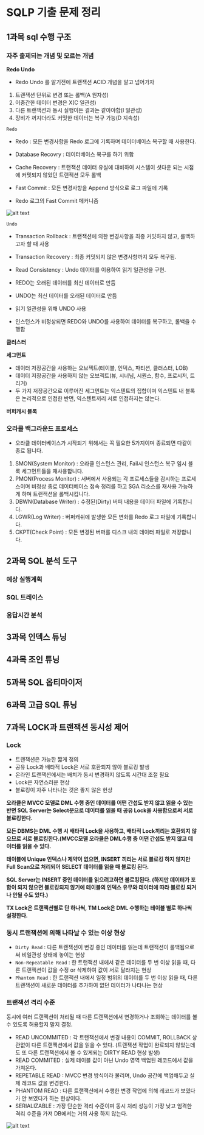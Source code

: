 # SQLP 기출 문제 정리

## 1과목 sql 수행 구조 

### 자주 출제되는 개념 및 모르는 개념 

**Redo Undo**

* Redo Undo 를 알기전에 트랜잭션 ACID 개념을 알고 넘어가자

1. 트랜잭션 단위로 변경 또는 롤백(A 원자성)
2. 어중간한 데이터 변경은 X(C  일관성)
3. 다른 트랜잭션과 동시 실행이든 결과는 같아야함(I 일관성)
4. 장비가 꺼지더라도 커밋한 데이터는 복구 가능(D 지속성)

```Redo```
* Redo : 모든 변경사항을 Redo 로그에 기록하며 데이터베이스 복구할 때 사용한다.
* Database Recovry : 데이터베이스 복구를 하기 위함
* Cache Recovery : 트랜잭션 데이터 유실에 대비하여 시스템이 셧다운 되는 시점에 커밋되지 않았던 트랜잭션 모두 롤백
* Fast Commit : 모든 변경사항을 Append 방식으로 로그 파일에 기록

* Redo 로그의 Fast Commit 메커니즘

![alt text](image.png)

```Undo```

* Transaction Rollback : 트랜잭션에 의한 변경사항을 최종 커밋하지 않고, 롤백하고자 할 때 사용
* Transaction Recovery : 최종 커밋되지 않은 변경사항까지 모두 복구됨.
* Read Consistency : Undo 데이터를 이용하여 읽기 일관성을 구현.

* REDO는 오래된 데이터를 최신 데이터로 만듬
* UNDO는 최신 데이터를 오래된 데이터로 만듬
* 읽기 일관성을 위해 UNDO 사용
* 인스턴스가 비정상되면 REDO와 UNDO를 사용하여 데이터를 복구하고, 롤백을 수행함


**클러스터**

**세그먼트**

* 데이터 저장공간을 사용하는 오브젝트(테이블, 인덱스, 파티션, 클러스터, LOB)
* 데이터 저장공간을 사용하지 않는 오브젝트(뷰, 시너님, 시퀀스, 함수, 프로시저, 트리거)
* 두 가지 저장공간으로 이루어진 세그먼트는 익스텐트의 집합이며 익스텐트 내 블록은 논리적으로 인접한 반면, 익스텐트끼리 서로 인접하지는 않는다.

**버퍼캐시 블록**
 
### 오라클 백그라운드 프로세스

* 오라클 데이터베이스가 시작되기 위해서는 꼭 필요한 5가지이며 종료되면 다같이 종료 됩니다.

1. SMON(System Monitor) : 오라클 인스턴스 관리, Fail시 인스턴스 복구 임시 블록 세그먼트들을 재사용합니다.
2. PMON(Process Monitor) : 서버에서 사용되는 각 프로세스들을 감시하는 프로세스이며 비정상 종료 데이터베이스 접속 정리를 하고 SGA 리소스를 재사용 가능하게 하며 트랜잭션을 롤백시킵니다.
3. DBWN(Database Writer) : 수정된(Dirty) 버퍼 내용을 데이터 파일에 기록합니다.
4. LGWR(Log Writer) : 버퍼캐쉬에 발생한 모든 변화를 Redo 로그 파일에 기록합니다.
5. CKPT(Check Point) : 모든 변경된 버퍼를 디스크 내의 데이터 파일로 저장합니다. 
  

## 2과목 SQL 분석 도구

### 예상 실행계획

### SQL 트레이스

### 응답시간 분석

## 3과목 인덱스 튜닝

## 4과목 조인 튜닝

## 5과목 SQL 옵티마이저

## 6과목 고급 SQL 튜닝 

## 7과목 LOCK과 트랜잭션 동시성 제어

### Lock

* 트랜잭션은 가능한 짧게 정의
* 공유 Lock과 배타적 Lock은 서로 호환되지 않아 블로킹 발생
* 온라인 트랜잭션에서는 배치가 동시 변경하지 않도록 시간대 조절 필요
* Lock은 자연스러운 현상
* 블로킹이 자주 나타나는 것은 좋지 않은 현상

**오라클은 MVCC 모델로 DML 수행 중인 데이터를 어떤 간섭도 받지 않고 읽을 수 있는 반면 SQL Server는 Select문으로 데이터를 읽을 때 공유 Lock을 사용함으로써 서로 블로킹한다.**

**모든 DBMS는 DML 수행 시 배타적 Lock을 사용하고, 배타적 Lock끼리는 호환되지 않으므로 서로 블로킹한다.(MVCC모델 오라클은 DML수행 중 어떤 간섭도 받지 않고 데이터를 읽을 수 있다.**

**테이블에 Unique 인덱스나 제약이 없으면, INSERT 끼리는 서로 블로킹 하지 않지만 Full Scan으로 처리되어 SELECT 데이터를 읽을 때 블로킹 된다.**

**SQL Server는 INSERT 중인 데이터를 읽으려고하면 블로킹된다. (하지만 데이터가 포함이 되지 않으면 블로킹되지 않기에 테이블의 인덱스 유무와 데이터에 따라 블로킹 되거나 안될 수도 있다.)**

**TX Lock은 트랜잭션별로 단 하나씩, TM Lock은 DML 수행하는 테이블 별로 하나씩 설정한다.**

### 동시 트랜잭션에 의해 나타날 수 있는 이상 현상

* ``Dirty Read`` : 다른 트랜잭션이 변경 중인 데이터를 읽는데 트랜잭션이 롤백됨으로써 비일관성 상태에 놓이는 현상
* ``Non-Repeatable Read`` : 한 트랜잭션 내에서 같은 데이터를 두 번 이상 읽을 때, 다른 트랜잭션이 값을 수정 or 삭제하여 값이 서로 달라지는 현상
* ``Phantom Read`` : 한 트랜잭션 내에서 일정 범위의 데이터를 두 번 이상 읽을 때, 다른 트랜잭션이 새로운 데이터를 추가하여 없던 데이터가 나타나는 현상

### 트랜잭션 격리 수준 

동시에 여러 트랜잭션이 처리될 때 다른 트랜잭션에서 변경하거나 조회하는 데이터를 볼 수 있도록 허용할지 말지 결정.

* READ UNCOMMITED : 각 트랜잭션에서 변경 내용이 COMMIT, ROLLBACK 상관없이 다른 트랜잭션에서 값을 읽을 수 있다. (트랜잭션 작업이 완료되지 않았는데도 또 다른 트랜잭션에서 볼 수 있게되는 DIRTY READ 현상 발생)
* READ COMMITED : 실제 테이블 값이 아닌 Undo 영역 백업된 레코드에서 값을 가져온다.
* REPETABLE READ : MVCC 변경 방식이라 불리며, Undo 공간에 백업해두고 실제 레코드 값을 변경한다.
* PHANTOM READ : 다른 트랜잭션에서 수행한 변경 작업에 의해 레코드가 보였다가 안 보였다가 하는 현상이다.
* SERIALIZABLE : 가장 단순한 격리 수준이며 동시 처리 성능이 가장 낮고 엄격한 격리 수준을 가져 DB에서는 거의 사용 하지 않는다.

![alt text](image-1.png)